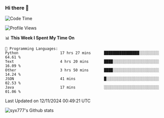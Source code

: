### Hi there 👋

<!--
**syx777/syx777** is a ✨ _special_ ✨ repository because its `README.md` (this file) appears on your GitHub profile.

Here are some ideas to get you started:

- 🔭 I’m currently working on ...
- 🌱 I’m currently learning ...
- 👯 I’m looking to collaborate on ...
- 🤔 I’m looking for help with ...
- 💬 Ask me about ...
- 📫 How to reach me: ...
- 😄 Pronouns: ...
- ⚡ Fun fact: ...
-->
<!--START_SECTION:waka-->
![Code Time](http://img.shields.io/badge/Code%20Time-287%20hrs%2014%20mins-blue)

![Profile Views](http://img.shields.io/badge/Profile%20Views-0-blue)

📊 **This Week I Spent My Time On** 

```text
💬 Programming Languages: 
Python                   17 hrs 27 mins      ████████████████░░░░░░░░░   64.61 % 
Text                     4 hrs 20 mins       ████░░░░░░░░░░░░░░░░░░░░░   16.09 % 
Other                    3 hrs 50 mins       ████░░░░░░░░░░░░░░░░░░░░░   14.24 % 
JSON                     41 mins             █░░░░░░░░░░░░░░░░░░░░░░░░   02.53 % 
Java                     17 mins             ░░░░░░░░░░░░░░░░░░░░░░░░░   01.06 % 
```


 Last Updated on 12/11/2024 00:49:21 UTC
<!--END_SECTION:waka-->

![syx777's Github stats](https://github-readme-stats-syx777.vercel.app/api?username=syx777&show_icons=true&count_private=true)
